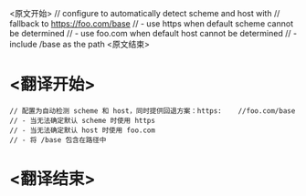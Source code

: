 
<原文开始>
	// configure to automatically detect scheme and host with
	// fallback to https://foo.com/base
	// - use https when default scheme cannot be determined
	// - use foo.com when default host cannot be determined
	// - include /base as the path
<原文结束>

# <翻译开始>
	// 配置为自动检测 scheme 和 host，同时提供回退方案：https:	//foo.com/base
	// - 当无法确定默认 scheme 时使用 https
	// - 当无法确定默认 host 时使用 foo.com
	// - 将 /base 包含在路径中
# <翻译结束>

